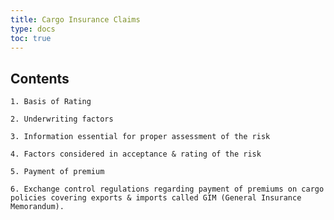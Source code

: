 ```yaml
---
title: Cargo Insurance Claims
type: docs
toc: true
---
```

## Contents

    1. Basis of Rating 
    
    2. Underwriting factors
    
    3. Information essential for proper assessment of the risk
     
    4. Factors considered in acceptance & rating of the risk
     
    5. Payment of premium
    
    6. Exchange control regulations regarding payment of premiums on cargo policies covering exports & imports called GIM (General Insurance Memorandum).
